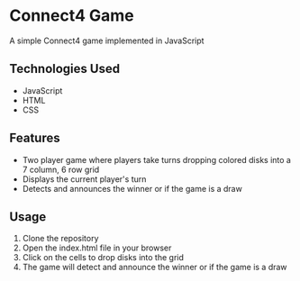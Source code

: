 # Connect4 Game
A simple Connect4 game implemented in JavaScript

## Technologies Used
- JavaScript
- HTML
- CSS

## Features
- Two player game where players take turns dropping colored disks into a 7 column, 6 row grid
- Displays the current player's turn
- Detects and announces the winner or if the game is a draw

## Usage
1. Clone the repository
2. Open the index.html file in your browser
3. Click on the cells to drop disks into the grid
4. The game will detect and announce the winner or if the game is a draw
